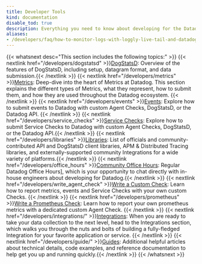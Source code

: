 ```yaml
---
title: Developer Tools
kind: documentation
disable_tod: true
description: Everything you need to know about developing for the Datadog platform, including config and code examples, and a ton of reference material.
aliases:
- /developers/faq/how-to-monitor-logs-with-loggly-live-tail-and-datadog
---
```


{{< whatsnext desc="This section includes the following topics:" >}}
    {{< nextlink href="/developers/dogstatsd" >}}<u>DogStatsD</u>: Overview of the features of DogStatsD, including setup, datagram format, and data submission.{{< /nextlink >}}
    {{< nextlink href="/developers/metrics" >}}<u>Metrics</u>: Deep-dive into the heart of Metrics at Datadog. This section explains the different types of Metrics, what they represent, how to submit them, and how they are used throughout the Datadog ecosystem. {{< /nextlink >}}
    {{< nextlink href="/developers/events" >}}<u>Events</u>: Explore how to submit events to Datadog with custom Agent Checks, DogStatsD, or the Datadog API. {{< /nextlink >}}
    {{< nextlink href="/developers/service_checks" >}}<u>Service Checks</u>: Explore how to submit Service Checks to Datadog with custom Agent Checks, DogStatsD, or the Datadog API.{{< /nextlink >}}
    {{< nextlink href="/developers/libraries" >}}<u>Libraries</u>: List of officials and community-contributed API and DogStatsD client libraries, APM & Distributed Tracing libraries, and externally-supported community Integrations for a wide variety of platforms.{{< /nextlink >}}
    {{< nextlink href="/developers/office_hours" >}}<u>Community Office Hours</u>: Regular Datadog Office Hours], which is your opportunity to chat directly with in-house engineers about developing for Datadog.{{< /nextlink >}}
    {{< nextlink href="/developers/write_agent_check" >}}<u>Write a Custom Check</u>: Learn how to report metrics, events and Service Checks with your own custom Checks. {{< /nextlink >}}
    {{< nextlink href="/developers/prometheus" >}}<u>Write a Prometheus Check</u>: Learn how to report your own prometheus metrics with a dedicated custom Agent Check. {{< /nextlink >}}
    {{< nextlink href="/developers/integrations/" >}}<u>Integrations</u>: When you are ready to take your data collection to the next level, head to the Integrations section, which walks you through the nuts and bolts of building a fully-fledged Integration for your favorite application or service. {{< /nextlink >}}
    {{< nextlink href="/developers/guide/" >}}<u>Guides</u>: Additional helpful articles about technical details, code examples, and reference documentation to help get you up and running quickly.{{< /nextlink >}}
{{< /whatsnext >}}
